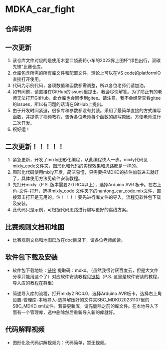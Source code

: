 # MDKA_car_fight

## 仓库说明
## 一次更新

1. 该仓库文件对应的是使用木登口袋麦轮小车的2023界上图杯“绿色出行，双碳先锋”比赛仓库。
2. 仓库包含所需的所有库文件和配置文件，理论上可以在VS code的platformIO直接打开使用。
3. 代码为示例代码，各项数值和函数都需调整，所以各位老师们请加油。
4. 如有问题，请直接在GitHub的issues里提出，我会尽快解答。为了防止有的老师无法打开GitHub，此仓库也会同步到gitee。请注意，我不会经常查看gitee的issues，所以有问题的话请在GitHub上提出。
5. 由于开发时间紧迫，很多库和参数都没有封装。采用了最简单直接的方式编写函数，并提供了视频教程，告诉各位老师每个函数的编写原因。方便老师进行二次开发。
6. 祝好运！

## 二次更新！！！！！

1. 紧急更新，开发了mixly图形化编程，从此编程快人一步。mixly代码见mixly_code文件夹，图形化和代码的实现效果和思路都是一样的。
2. 图形化代码使用mixly开发，简洁易懂，只需要把MDKD的插件加载进去就好了，具体使用方法见软件安装教程。
3. 先打开mixly（P.S. 版本需要2.0 RC4以上），选择Arduino AVR 板卡。在右上角-文件-打开，选择mixly_code 文件夹下的nantong_car_code.mix文件，直接双击打开是无用的。注！！！！要先进行库文件的导入，流程见软件包下载及安装。
4. 此代码只是示例，可根据代码思路进行编写更好的巡线方案。

## 比赛规则文档和地图

- 比赛规则文档和地图已放在doc目录下，请各位老师阅读。

## 软件包下载及安装

- 软件包下载地址：[链接](https://pan.baidu.com/s/1-9eIq8MNXhK0nopOXOPrtA?pwd=mdkd) 提取码：mdkd。（虽然我很讨厌百度云，但是大文件分享只能用这个了）对应软件安装教程见[链接](https://www.bilibili.com/video/BV1hB4y1Z7DY/)（P.S. 这里是软件安装的教程，导入库的教程在群里）

- 简述导入库的流程，打开mixly2 RC4.0，选择Arduino AVR板卡，选择右上角设置-管理库-本地导入-选择解压好的文件夹SBC_MDKD20231107里的SBC_MDKD.xml文件。若要更新库，请先删除之前的库文件。在本地导入下面有一个管理库，选中删除然后重新导入新的库就好。

## 代码解释视频

- 图形化及代码讲解视频为：代码简单，暂无视频。